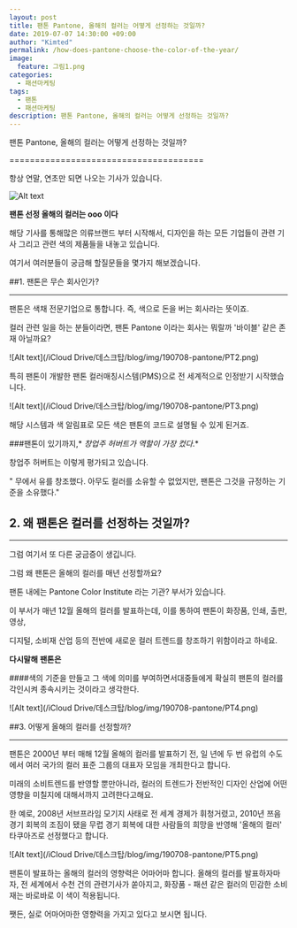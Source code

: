 ```yaml
---
layout: post
title: 팬톤 Pantone, 올해의 컬러는 어떻게 선정하는 것일까?
date: 2019-07-07 14:30:00 +09:00
author: "Kimted"
permalink: /how-does-pantone-choose-the-color-of-the-year/
image:
  feature: 그림1.png
categories:
  - 패션마케팅
tags:
  - 팬톤
  - 패션마케팅
description: 팬톤 Pantone, 올해의 컬러는 어떻게 선정하는 것일까?
---
```


팬톤 Pantone, 올해의 컬러는 어떻게 선정하는 것일까?

======================================

항상 연말, 연초만 되면 나오는 기사가 있습니다.

![Alt text](https://lh3.googleusercontent.com/9CGCFN-PgIgHieAmbx4VaNRa8SX5omAV8z1I-yfUDdajbJL1oui4dg5eP-1VCCXMob8kmEG0rz6PYftdrYN1nvPapgm1nPPiwh3rydGb-N71DqyJNU4eOruyyQkGXa9t-qv0zUyz_5kyCWzzgeY03taRQ-OWH5oZrO4EV9uHGeOeWN3f_oncqrQg14lIA1fxNQP87-y9EjHvjINzRjH9LfebsrS66BYc4bMhtOufI7ZnxyHPk1lJXUtiv-4pO_Jv4HHYKKRt2hV87Rbkp4Dk0JTyKmpVfe7eKq6vyDjyRhYKe-bzbpbbY7cMxvGPZJUDR9Sq-sG5uewF5y8TaphTR8l6riRjvEKQOphzmJ43gFC4b4LSJeMA3eo4NgltzvVJwYWb828Tm-VFHjXLtYEpUm6F2Bnw58dBHEeWlXzgymuFdfzbNf8XqGJqW_0kbvTU816ezFZ5LnnlozRR18qyCd8nmstPvDwyENOAPHzyw0ixUf2AUKCNVwPxvhju95due0S2uQYA-DV2t9Xnj7FwfMz_RVRHilR4gCulLGJeEaLzh78tOI-GqVZnrtIwLvMTtBfHWZJ6mLZpHfD5gPRptALHdr85p34_xdICV7tKC8s_ZDtOMLinr46lXxXkH8h9BUfITgYW0IcvRlpsdkkrBoRp0WvCvh0=w1013-h294-no)

**팬톤 선정 올해의 컬러는 ooo 이다**

해당 기사를 통해많은 의류브랜드 부터 시작해서, 디자인을 하는 모든 기업들이 관련 기사 그리고 관련 색의 제품들을 내놓고 있습니다.

여기서 여러분들이 궁금해 할질문들을 몇가지 해보겠습니다.

##1. 팬톤은 무슨 회사인가?

-------------------------------

팬톤은 색채 전문기업으로 통합니다. 즉, 색으로 돈을 버는 회사라는 뜻이죠.

컬러 관련 일을 하는 분들이라면, 팬톤 Pantone 이라는 회사는 뭐랄까 '바이블' 같은 존재 아닐까요?

![Alt text](/⁨iCloud Drive⁩/데스크탑⁩/blog⁩/img⁩/190708-pantone/PT2.png⁩)

특히 팬톤이 개발한 팬톤 컬러매칭시스템(PMS)으로 전 세계적으로 인정받기 시작했습니다.

![Alt text](/⁨iCloud Drive⁩/데스크탑⁩/blog⁩/img⁩/190708-pantone/PT3.png⁩)

해당 시스템과 색 알림표로 모든 색은 팬톤의 코드로 설명될 수 있게 된거죠.

###팬톤이 있기까지,* *창업주* *허버트가* *역할이* *가장* *컸다*.*

창업주 허버트는 이렇게 평가되고 있습니다.

" 무에서 유를 창조했다. 아무도 컬러를 소유할 수 없었지만, 팬톤은 그것을 규정하는 기준을 소유했다."



## 2. 왜 팬톤은 컬러를 선정하는 것일까?

---------

그럼 여기서 또 다른 궁금증이 생깁니다.

그럼 왜 팬톤은 올해의 컬러를 매년 선정할까요?

팬톤 내에는 Pantone Color Institute 라는 기관? 부서가 있습니다.

이 부서가 매년 12월 올해의 컬러를 발표하는데, 이를 통하여 팬톤이 화장품, 인쇄, 출판, 영상,

디지털, 소비재 산업 등의 전반에 새로운 컬러 트렌드를 창조하기 위함이라고 하네요.

**다시말해** **팬톤은**

####색의 기준을 만들고 그 색에 의미를 부여하면서대중들에게 확실히 팬톤의 컬러를 각인시켜 종속시키는 것이라고 생각한다.

![Alt text](/⁨iCloud Drive⁩/데스크탑⁩/blog⁩/img⁩/190708-pantone/PT4.png⁩)



##3. 어떻게 올해의 컬러를 선정할까?

-----

팬톤은 2000년 부터 매해 12월 올해의 컬러를 발표하기 전, 일 년에 두 번 유럽의 수도에서 여러 국가의 컬러 표준 그룹의 대표자 모임을 개최한다고 합니다.

미래의 소비트렌드를 반영할 뿐만아니라, 컬러의 트렌드가 전반적인 디자인 산업에 어떤 영향을 미칠지에 대해서까지 고려한다고해요.

한 예로, 2008년 서브프라임 모기지 사태로 전 세계 경제가 휘청거렸고, 2010년 쯔음 경기 회복의 조짐이 됐을 무렵 경기 회복에 대한 사람들의 희망을 반영해 '올해의 컬러' 타쿠아즈로 선정했다고 합니다.

![Alt text](/⁨iCloud Drive⁩/데스크탑⁩/blog⁩/img⁩/190708-pantone/PT5.png⁩)

팬톤이 발표하는 올해의 컬러의 영향력은 어마어마 합니다. 올해의 컬러를 발표하자마자, 전 세계에서 수천 건의 관련기사가 쏟아지고, 화장품 - 패션 같은 컬러의 민감한 소비재는 바로바로 이 색이 적용됩니다.

쨋든, 실로 어마어마한 영향력을 가지고 있다고 보시면 됩니다.
